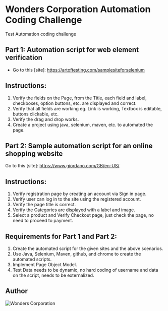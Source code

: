 # Wonders Corporation Automation Coding Challenge
Test Automation coding challenge

## Part 1: Automation script for web element verification
- Go to this [site]: https://artoftesting.com/samplesiteforselenium 

## Instructions:
1.	Verify the fields on the Page, from the Title, each field and label, checkboxes, option buttons, etc. are displayed and correct.
2.	Verify that all fields are working eg. Link is working, Textbox is editable, buttons clickable, etc. 
3.	Verify the drag and drop works.
4.	Create a project using java, selenium, maven, etc. to automated the page.

## Part 2: Sample automation script for an online shopping website
Go to this [site]: https://www.giordano.com/GB/en-US/

## Instructions:
1.	Verify registration page by creating an account via Sign in page.
2.	Verify user can log in to the site using the registered account.
3.	Verify the page title is correct.
4.	Verify the Categories are displayed with a label and image.
5.	Select a product and Verify Checkout page, just check the page, no need to proceed to payment.

## Requirements for Part 1 and Part 2:
1.	Create the automated script for the given sites and the above scenarios.
2.	Use Java, Selenium, Maven, github, and chrome to create the automated scripts.
3.	Implement Page Object Model.
4.	Test Data needs to be dynamic, no hard coding of username and data on the script, needs to be externalized.

## Author
![Wonders Corporation](./src/assets/images/wonders-logo.png)
